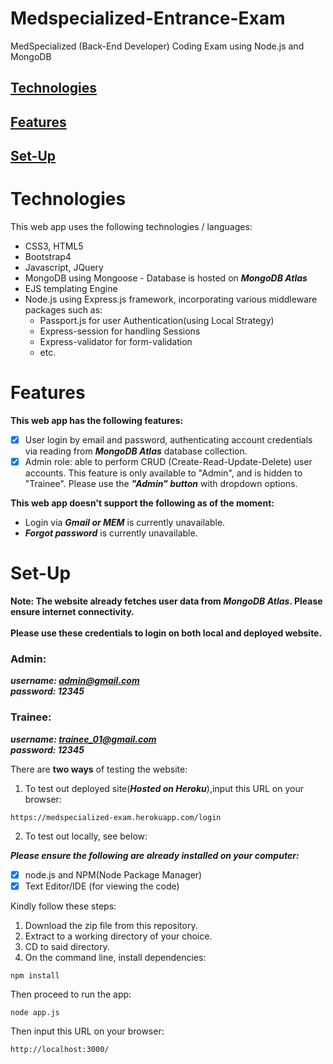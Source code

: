 # Medspecialized-Entrance-Exam
MedSpecialized (Back-End Developer) Coding Exam using Node.js and MongoDB

## [Technologies](#Technologies) <br>
## [Features](#Features) <br>
## [Set-Up](#Set-Up) <br>


# Technologies
This web app uses the following technologies / languages:
* CSS3, HTML5
* Bootstrap4
* Javascript, JQuery
* MongoDB using Mongoose - Database is hosted on ***MongoDB Atlas***
* EJS templating Engine
* Node.js using Express.js framework, incorporating various middleware packages such as:
  - Passport.js for user Authentication(using Local Strategy)
  - Express-session for handling Sessions
  - Express-validator for form-validation
  - etc.
  
# Features

**This web app has the following features:**
- [x] User login by email and password, authenticating account credentials via reading from ***MongoDB Atlas*** database collection.
- [x] Admin role: able to perform CRUD (Create-Read-Update-Delete) user accounts. This feature is only available to "Admin", and is hidden to "Trainee". Please use the ***"Admin" button*** with dropdown options.

**This web app doesn't support the following as of the moment:**
- Login via ***Gmail or MEM*** is currently unavailable.
- ***Forgot password*** is currently unavailable.


# Set-Up
**Note: The website already fetches user data from ***MongoDB Atlas***. Please ensure internet connectivity.** <br><br>
**Please use these credentials to login on both local and deployed website.** <br>
### Admin:
***username: admin@gmail.com*** <br>
***password: 12345***

### Trainee:
***username: trainee_01@gmail.com*** <br>
***password: 12345***

There are **two ways** of testing the website:
1. To test out deployed site(***Hosted on Heroku***),input this URL on your browser:
```
https://medspecialized-exam.herokuapp.com/login
```
2. To test out locally, see below:

***Please ensure the following are already installed on your computer:***
- [x] node.js and NPM(Node Package Manager)
- [x] Text Editor/IDE (for viewing the code)

Kindly follow these steps:
1. Download the zip file from this repository.
2. Extract to a working directory of your choice.
3. CD to said directory.
4. On the command line, install dependencies:
``` node
npm install
```
Then proceed to run the app:
```node
node app.js
```
Then input this URL on your browser:
```
http://localhost:3000/
```
